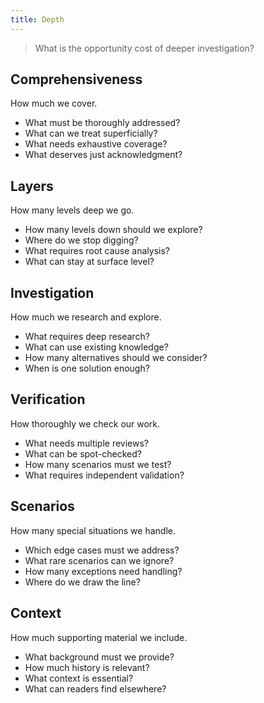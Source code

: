 ```yaml
---
title: Depth
---
```


> What is the opportunity cost of deeper investigation?

## Comprehensiveness

How much we cover.

* What must be thoroughly addressed?
* What can we treat superficially?
* What needs exhaustive coverage?
* What deserves just acknowledgment?

## Layers

How many levels deep we go.

* How many levels down should we explore?
* Where do we stop digging?
* What requires root cause analysis?
* What can stay at surface level?

## Investigation

How much we research and explore.

* What requires deep research?
* What can use existing knowledge?
* How many alternatives should we consider?
* When is one solution enough?

## Verification

How thoroughly we check our work.

* What needs multiple reviews?
* What can be spot-checked?
* How many scenarios must we test?
* What requires independent validation?

## Scenarios

How many special situations we handle.

* Which edge cases must we address?
* What rare scenarios can we ignore?
* How many exceptions need handling?
* Where do we draw the line?

## Context

How much supporting material we include.

* What background must we provide?
* How much history is relevant?
* What context is essential?
* What can readers find elsewhere?
